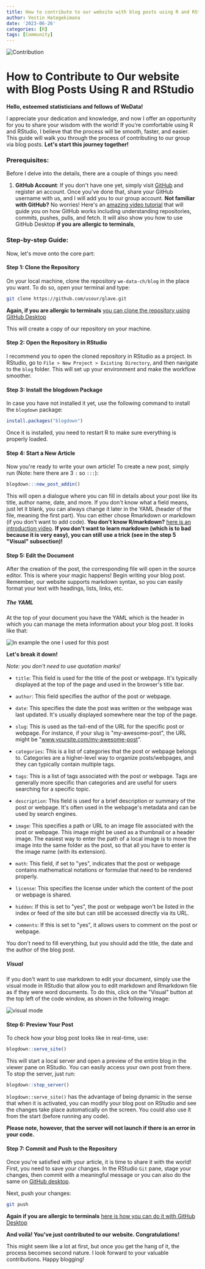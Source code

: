 ```yaml
---
title: How to contribute to our website with blog posts using R and RStudio
author: Vestin Hategekimana
date: '2023-06-26'
categories: [R]
tags: [Community]
---
```


![Contribution](give-and-take.jpg)

# How to Contribute to Our website with Blog Posts Using R and RStudio

**Hello, esteemed statisticians and fellows of WeData!**

I appreciate your dedication and knowledge, and now I offer an opportunity for you to share your wisdom with the world! If you're comfortable using R and RStudio, I believe that the process will be smooth, faster, and easier. This guide will walk you through the process of contributing to our group via blog posts. **Let's start this journey together!**

### Prerequisites:

Before I delve into the details, there are a couple of things you need:

1.  **GitHub Account**: If you don't have one yet, simply visit [GitHub](https://github.com/) and register an account. Once you've done that, share your GitHub username with us, and I will add you to our group account. **Not familiar with GitHub?** No worries! Here's an [amazing video tutorial](https://www.youtube.com/watch?v=8Dd7KRpKeaE) that will guide you on how GitHub works including understanding repositories, commits, pushes, pulls, and fetch. It will also show you how to use GitHub Desktop **if you are allergic to terminals**,

### Step-by-step Guide:

Now, let's move onto the core part:

#### Step 1: Clone the Repository

On your local machine, clone the repository `we-data-ch/blog` in the place you want. To do so, open your terminal and type:

``` bash
git clone https://github.com/usour/glave.git
```

**Again, if you are allergic to terminals** [you can clone the repository using GitHub Desktop](https://docs.github.com/en/desktop/contributing-and-collaborating-using-github-desktop/adding-and-cloning-repositories/cloning-and-forking-repositories-from-github-desktop)

This will create a copy of our repository on your machine.

#### Step 2: Open the Repository in RStudio

I recommend you to open the cloned repository in RStudio as a project. In RStudio, go to `File > New Project > Existing Directory`, and then navigate to the `blog` folder. This will set up your environment and make the workflow smoother.

#### Step 3: Install the blogdown Package

In case you have not installed it yet, use the following command to install the `blogdown` package:

``` r
install.packages("blogdown")
```

Once it is installed, you need to restart R to make sure everything is properly loaded.

#### Step 4: Start a New Article

Now you're ready to write your own article! To create a new post, simply run (Note: here there are 3 `:` so `:::`):

``` r
blogdown:::new_post_addin()
```

This will open a dialogue where you can fill in details about your post like its title, author name, date, and more. If you don't know what a field means, just let it blank, you can always change it later in the YAML (header of the file, meaning the first part). You can either chose Rmarkdown or markdown (if you don't want to add code). **You don't know R/markdown?** [here is an introduction video](https://www.youtube.com/watch?v=asHhuHRxhvo). **If you don't want to learn markdown (which is to bad because it is very easy), you can still use a trick (see in the step 5 "Visual" subsection)!**

#### Step 5: Edit the Document

After the creation of the post, the corresponding file will open in the source editor. This is where your magic happens! Begin writing your blog post. Remember, our website supports markdown syntax, so you can easily format your text with headings, lists, links, etc.

##### The YAML

At the top of your document you have the YAML which is the header in which you can manage the meta information about your blog post. It looks like that:

![In example the one I used for this post](yaml.jpg)

**Let's break it down!**

*Note: you don't need to use quotation marks!*

-   `title`: This field is used for the title of the post or webpage. It's typically displayed at the top of the page and used in the browser's title bar.

-   `author`: This field specifies the author of the post or webpage.

-   `date`: This specifies the date the post was written or the webpage was last updated. It's usually displayed somewhere near the top of the page.

-   `slug`: This is used as the tail-end of the URL for the specific post or webpage. For instance, if your slug is "my-awesome-post", the URL might be "www.yoursite.com/my-awesome-post".

-   `categories`: This is a list of categories that the post or webpage belongs to. Categories are a higher-level way to organize posts/webpages, and they can typically contain multiple tags.

-   `tags`: This is a list of tags associated with the post or webpage. Tags are generally more specific than categories and are useful for users searching for a specific topic.

-   `description`: This field is used for a brief description or summary of the post or webpage. It's often used in the webpage's metadata and can be used by search engines.

-   `image`: This specifies a path or URL to an image file associated with the post or webpage. This image might be used as a thumbnail or a header image. The easiest way to enter the path of a local image is to move the image into the same folder as the post, so that all you have to enter is the image name (with its extension).

-   `math`: This field, if set to "yes", indicates that the post or webpage contains mathematical notations or formulae that need to be rendered properly.

-   `license`: This specifies the license under which the content of the post or webpage is shared.

-   `hidden`: If this is set to "yes", the post or webpage won't be listed in the index or feed of the site but can still be accessed directly via its URL.

-   `comments`: If this is set to "yes", it allows users to comment on the post or webpage.

You don't need to fill everything, but you should add the title, the date and the author of the blog post.

##### Visual

If you don't want to use markdown to edit your document, simply use the visual mode in RStudio that allow you to edit markdown and Rmarkdown file as if they were word documents. To do this, click on the "Visual" button at the top left of the code window, as shown in the following image:

![visual mode](visual.jpg)

#### Step 6: Preview Your Post

To check how your blog post looks like in real-time, use:

``` r
blogdown::serve_site()
```

This will start a local server and open a preview of the entire blog in the viewer pane on RStudio. You can easily access your own post from there. To stop the server, just run:

``` r
blogdown::stop_server()
```

`blogdown::serve_site()` has the advantage of being dynamic in the sense that when it is activated, you can modify your blog post on RStudio and see the changes take place automatically on the screen. You could also use it from the start (before running any code).

**Please note, however, that the server will not launch if there is an error in your code.**

#### Step 7: Commit and Push to the Repository

Once you're satisfied with your article, it is time to share it with the world! First, you need to save your changes. In the RStudio `Git` pane, stage your changes, then commit with a meaningful message or you can also do the same on [GitHub desktop](https://docs.github.com/en/desktop/contributing-and-collaborating-using-github-desktop/making-changes-in-a-branch/committing-and-reviewing-changes-to-your-project-in-github-desktop).

Next, push your changes:

``` bash
git push
```

**Again if you are allergic to terminals** [here is how you can do it with GitHub Desktop](https://docs.github.com/en/desktop/contributing-and-collaborating-using-github-desktop/making-changes-in-a-branch/pushing-changes-to-github-from-github-desktop)

**And voilà! You've just contributed to our website. Congratulations!**

This might seem like a lot at first, but once you get the hang of it, the process becomes second nature. I look forward to your valuable contributions. Happy blogging!
